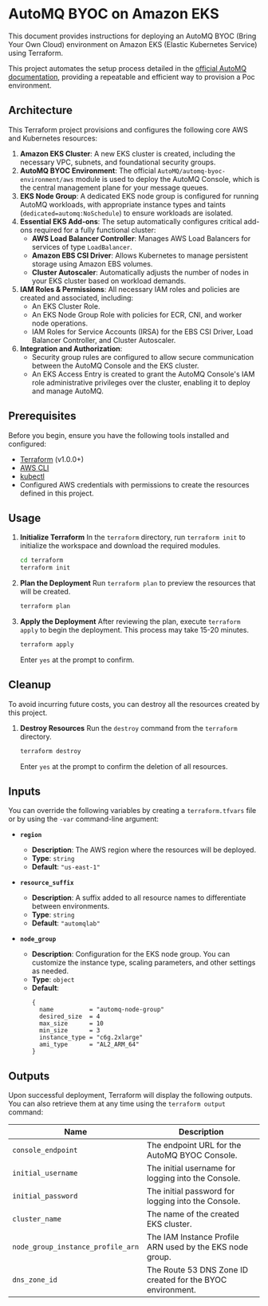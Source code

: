 # AutoMQ BYOC on Amazon EKS

This document provides instructions for deploying an AutoMQ BYOC (Bring Your Own Cloud) environment on Amazon EKS (Elastic Kubernetes Service) using Terraform.

This project automates the setup process detailed in the [official AutoMQ documentation](https://www.automq.com/docs/automq-cloud/deploy-automq-on-kubernetes/deploy-to-aws-eks), providing a repeatable and efficient way to provision a Poc environment.

## Architecture

This Terraform project provisions and configures the following core AWS and Kubernetes resources:

1.  **Amazon EKS Cluster**: A new EKS cluster is created, including the necessary VPC, subnets, and foundational security groups.
2.  **AutoMQ BYOC Environment**: The official `AutoMQ/automq-byoc-environment/aws` module is used to deploy the AutoMQ Console, which is the central management plane for your message queues.
3.  **EKS Node Group**: A dedicated EKS node group is configured for running AutoMQ workloads, with appropriate instance types and taints (`dedicated=automq:NoSchedule`) to ensure workloads are isolated.
4.  **Essential EKS Add-ons**: The setup automatically configures critical add-ons required for a fully functional cluster:
    *   **AWS Load Balancer Controller**: Manages AWS Load Balancers for services of type `LoadBalancer`.
    *   **Amazon EBS CSI Driver**: Allows Kubernetes to manage persistent storage using Amazon EBS volumes.
    *   **Cluster Autoscaler**: Automatically adjusts the number of nodes in your EKS cluster based on workload demands.
5.  **IAM Roles & Permissions**: All necessary IAM roles and policies are created and associated, including:
    *   An EKS Cluster Role.
    *   An EKS Node Group Role with policies for ECR, CNI, and worker node operations.
    *   IAM Roles for Service Accounts (IRSA) for the EBS CSI Driver, Load Balancer Controller, and Cluster Autoscaler.
6.  **Integration and Authorization**:
    *   Security group rules are configured to allow secure communication between the AutoMQ Console and the EKS cluster.
    *   An EKS Access Entry is created to grant the AutoMQ Console's IAM role administrative privileges over the cluster, enabling it to deploy and manage AutoMQ.

## Prerequisites

Before you begin, ensure you have the following tools installed and configured:

*   [Terraform](https://learn.hashicorp.com/tutorials/terraform/install-cli) (v1.0.0+)
*   [AWS CLI](https://aws.amazon.com/cli/)
*   [kubectl](https://kubernetes.io/docs/tasks/tools/install-kubectl/)
*   Configured AWS credentials with permissions to create the resources defined in this project.

## Usage

1.  **Initialize Terraform**
    In the `terraform` directory, run `terraform init` to initialize the workspace and download the required modules.
    ```bash
    cd terraform
    terraform init
    ```

2.  **Plan the Deployment**
    Run `terraform plan` to preview the resources that will be created.
    ```bash
    terraform plan
    ```

3.  **Apply the Deployment**
    After reviewing the plan, execute `terraform apply` to begin the deployment. This process may take 15-20 minutes.
    ```bash
    terraform apply
    ```
    Enter `yes` at the prompt to confirm.


## Cleanup

To avoid incurring future costs, you can destroy all the resources created by this project.

1.  **Destroy Resources**
    Run the `destroy` command from the `terraform` directory.
    ```bash
    terraform destroy
    ```
    Enter `yes` at the prompt to confirm the deletion of all resources.

## Inputs

You can override the following variables by creating a `terraform.tfvars` file or by using the `-var` command-line argument:

- **`region`**
  - **Description**: The AWS region where the resources will be deployed.
  - **Type**: `string`
  - **Default**: `"us-east-1"`

- **`resource_suffix`**
  - **Description**: A suffix added to all resource names to differentiate between environments.
  - **Type**: `string`
  - **Default**: `"automqlab"`

- **`node_group`**
  - **Description**: Configuration for the EKS node group. You can customize the instance type, scaling parameters, and other settings as needed.
  - **Type**: `object`
  - **Default**:
    ```hcl
    {
      name          = "automq-node-group"
      desired_size  = 4
      max_size      = 10
      min_size      = 3
      instance_type = "c6g.2xlarge"
      ami_type      = "AL2_ARM_64"
    }
    ```

## Outputs

Upon successful deployment, Terraform will display the following outputs. You can also retrieve them at any time using the `terraform output` command:

| Name                            | Description                                           |
| ------------------------------- | ------------------------------------------------------- |
| `console_endpoint`              | The endpoint URL for the AutoMQ BYOC Console.                 |
| `initial_username`              | The initial username for logging into the Console.                       |
| `initial_password`              | The initial password for logging into the Console.                         |
| `cluster_name`                  | The name of the created EKS cluster.                          |
| `node_group_instance_profile_arn` | The IAM Instance Profile ARN used by the EKS node group.  |
| `dns_zone_id`                   | The Route 53 DNS Zone ID created for the BYOC environment.       |